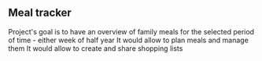 ## Meal tracker
Project's goal is to have an overview of family meals for the selected period of time - either week of half year
It would allow to plan meals and manage them
It would allow to create and share shopping lists